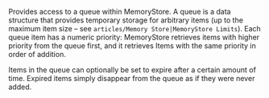 Provides access to a queue within MemoryStore. A queue is a data structure that provides temporary storage for arbitrary items (up to the maximum item size – see `articles/Memory Store|MemoryStore Limits`). Each queue item has a numeric priority: MemoryStore retrieves items with higher priority from the queue first, and it retrieves Items with the same priority in order of addition.

Items in the queue can optionally be set to expire after a certain amount of time. Expired items simply disappear from the queue as if they were never added.